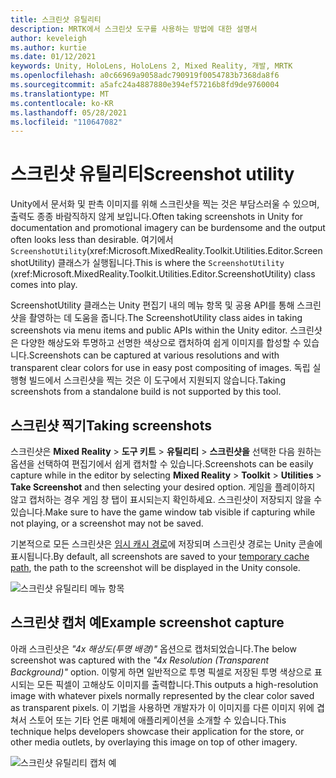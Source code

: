 ```yaml
---
title: 스크린샷 유틸리티
description: MRTK에서 스크린샷 도구를 사용하는 방법에 대한 설명서
author: keveleigh
ms.author: kurtie
ms.date: 01/12/2021
keywords: Unity, HoloLens, HoloLens 2, Mixed Reality, 개발, MRTK
ms.openlocfilehash: a0c66969a9058adc790919f0054783b7368da8f6
ms.sourcegitcommit: a5afc24a4887880e394ef57216b8fd9de9760004
ms.translationtype: MT
ms.contentlocale: ko-KR
ms.lasthandoff: 05/28/2021
ms.locfileid: "110647082"
---
```

# <a name="screenshot-utility"></a><span data-ttu-id="c7997-104">스크린샷 유틸리티</span><span class="sxs-lookup"><span data-stu-id="c7997-104">Screenshot utility</span></span>

<span data-ttu-id="c7997-105">Unity에서 문서화 및 판촉 이미지를 위해 스크린샷을 찍는 것은 부담스러울 수 있으며, 출력도 종종 바람직하지 않게 보입니다.</span><span class="sxs-lookup"><span data-stu-id="c7997-105">Often taking screenshots in Unity for documentation and promotional imagery can be burdensome and the output often looks less than desirable.</span></span> <span data-ttu-id="c7997-106">여기에서 `ScreenshotUtility`(xref:Microsoft.MixedReality.Toolkit.Utilities.Editor.ScreenshotUtility) 클래스가 실행됩니다.</span><span class="sxs-lookup"><span data-stu-id="c7997-106">This is where the `ScreenshotUtility` (xref:Microsoft.MixedReality.Toolkit.Utilities.Editor.ScreenshotUtility) class comes into play.</span></span>

<span data-ttu-id="c7997-107">ScreenshotUtility 클래스는 Unity 편집기 내의 메뉴 항목 및 공용 API를 통해 스크린샷을 촬영하는 데 도움을 줍니다.</span><span class="sxs-lookup"><span data-stu-id="c7997-107">The ScreenshotUtility class aides in taking screenshots via menu items and public APIs within the Unity editor.</span></span> <span data-ttu-id="c7997-108">스크린샷은 다양한 해상도와 투명하고 선명한 색상으로 캡처하여 쉽게 이미지를 합성할 수 있습니다.</span><span class="sxs-lookup"><span data-stu-id="c7997-108">Screenshots can be captured at various resolutions and with transparent clear colors for use in easy post compositing of images.</span></span> <span data-ttu-id="c7997-109">독립 실행형 빌드에서 스크린샷을 찍는 것은 이 도구에서 지원되지 않습니다.</span><span class="sxs-lookup"><span data-stu-id="c7997-109">Taking screenshots from a standalone build is not supported by this tool.</span></span>

## <a name="taking-screenshots"></a><span data-ttu-id="c7997-110">스크린샷 찍기</span><span class="sxs-lookup"><span data-stu-id="c7997-110">Taking screenshots</span></span>

<span data-ttu-id="c7997-111">스크린샷은 **Mixed Reality**  >  **도구 키트**  >  **유틸리티**  >  **스크린샷을** 선택한 다음 원하는 옵션을 선택하여 편집기에서 쉽게 캡처할 수 있습니다.</span><span class="sxs-lookup"><span data-stu-id="c7997-111">Screenshots can be easily capture while in the editor by selecting **Mixed Reality** > **Toolkit** > **Utilities** > **Take Screenshot** and then selecting your desired option.</span></span> <span data-ttu-id="c7997-112">게임을 플레이하지 않고 캡처하는 경우 게임 창 탭이 표시되는지 확인하세요. 스크린샷이 저장되지 않을 수 있습니다.</span><span class="sxs-lookup"><span data-stu-id="c7997-112">Make sure to have the game window tab visible if capturing while not playing, or a screenshot may not be saved.</span></span>

<span data-ttu-id="c7997-113">기본적으로 모든 스크린샷은 [임시 캐시 경로](https://docs.unity3d.com/ScriptReference/Application-temporaryCachePath.html)에 저장되며 스크린샷 경로는 Unity 콘솔에 표시됩니다.</span><span class="sxs-lookup"><span data-stu-id="c7997-113">By default, all screenshots are saved to your [temporary cache path](https://docs.unity3d.com/ScriptReference/Application-temporaryCachePath.html), the path to the screenshot will be displayed in the Unity console.</span></span>

![스크린샷 유틸리티 메뉴 항목](../images/screenshot-utility/MRTK_ScreenshotUtility_Menu_Item.png)

## <a name="example-screenshot-capture"></a><span data-ttu-id="c7997-115">스크린샷 캡처 예</span><span class="sxs-lookup"><span data-stu-id="c7997-115">Example screenshot capture</span></span>

<span data-ttu-id="c7997-116">아래 스크린샷은 *"4x 해상도(투명 배경)"* 옵션으로 캡처되었습니다.</span><span class="sxs-lookup"><span data-stu-id="c7997-116">The below screenshot was captured with the *"4x Resolution (Transparent Background)"* option.</span></span> <span data-ttu-id="c7997-117">이렇게 하면 일반적으로 투명 픽셀로 저장된 투명 색상으로 표시되는 모든 픽셀이 고해상도 이미지를 출력합니다.</span><span class="sxs-lookup"><span data-stu-id="c7997-117">This outputs a high-resolution image with whatever pixels normally represented by the clear color saved as transparent pixels.</span></span> <span data-ttu-id="c7997-118">이 기법을 사용하면 개발자가 이 이미지를 다른 이미지 위에 겹쳐서 스토어 또는 기타 언론 매체에 애플리케이션을 소개할 수 있습니다.</span><span class="sxs-lookup"><span data-stu-id="c7997-118">This technique helps developers showcase their application for the store, or other media outlets, by overlaying this image on top of other imagery.</span></span>

![스크린샷 유틸리티 캡처 예](../images/screenshot-utility/MRTK_ScreenshotUtility_Example_Capture.png)
